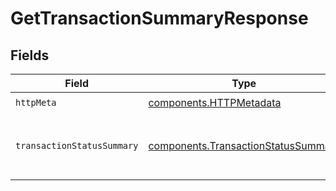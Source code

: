# GetTransactionSummaryResponse


## Fields

| Field                                                                                      | Type                                                                                       | Required                                                                                   | Description                                                                                |
| ------------------------------------------------------------------------------------------ | ------------------------------------------------------------------------------------------ | ------------------------------------------------------------------------------------------ | ------------------------------------------------------------------------------------------ |
| `httpMeta`                                                                                 | [components.HTTPMetadata](../../models/components/httpmetadata.md)                         | :heavy_check_mark:                                                                         | N/A                                                                                        |
| `transactionStatusSummary`                                                                 | [components.TransactionStatusSummary](../../models/components/transactionstatussummary.md) | :heavy_minus_sign:                                                                         | Returns associated transaction status summary.                                             |